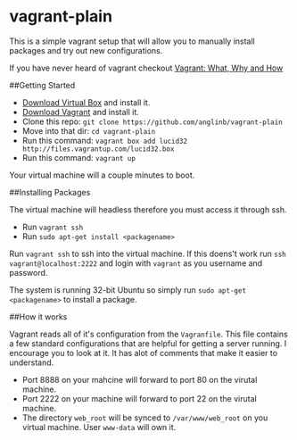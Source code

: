 vagrant-plain
=============

This is a simple vagrant setup that will allow you to manually install packages and try out new configurations.

If you have never heard of vagrant checkout [Vagrant: What, Why and How][3]

##Getting Started


* [Download Virtual Box][2] and install it.
* [Download Vagrant][1] and install it.
* Clone this repo: `git clone https://github.com/anglinb/vagrant-plain`
* Move into that dir: `cd vagrant-plain`
* Run this command: `vagrant box add lucid32 http://files.vagrantup.com/lucid32.box`
* Run this command: `vagrant up`

Your virtual machine will a couple minutes to boot. 

##Installing Packages

The virtual machine will headless therefore you must access it through ssh.

* Run `vagrant ssh`
* Run `sudo apt-get install <packagename>`

Run `vagrant ssh` to ssh into the virtual machine. If this doens't work run `ssh vagrant@localhost:2222` and login with `vagrant` as you username and password.

The system is running 32-bit Ubuntu so simply run `sudo apt-get <packagename>` to install a package.

##How it works

Vagrant reads all of it's configuration from the `Vagranfile`. This file contains a few standard configurations that are helpful for getting a server running. I encourage you to look at it. It has alot of comments that make it easier to understand.

* Port 8888 on your mahcine will forward to port 80 on the virutal machine.
* Port 2222 on your machine will forward to port 22 on the virutal machine.
* The directory `web_root` will be synced to `/var/www/web_root` on you virtual machine. User `www-data` will own it.


[1]:http://http://downloads.vagrantup.com/ "Vagrant Downloads"
[2]:https://www.virtualbox.org/wiki/Downloads "Virtual Box Downloads"
[3]:http://net.tutsplus.com/tutorials/php/vagrant-what-why-and-how/ "Vagrant: What, Why, and How"

